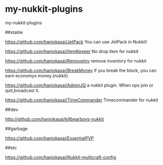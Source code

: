 # my-nukkit-plugins
my-nukkit-plugins

##stable

https://github.com/haniokasai/JetPack
You can use JetPack in Nukkit! 

https://github.com/haniokasai/ItemKeeper
No drop item for nukkit

https://github.com/haniokasai/RemoveInv
remove inventory for nukkit 

https://github.com/haniokasai/BreakMoney
if you break the block, you can earn economys money.(nukkit)

https://github.com/haniokasai/AdminJQ
a nukkit plugin. When ops join or quit,broadcast it.

https://github.com/haniokasai/TimeCommander
Timecommander for nukkit

##dev

http://github.com/haniokasai/killbearboys-nukkit

##garbage

https://github.com/haniokasai/EssentialPVP



##etc

https://github.com/haniokasai/Nukkit-multicraft-config
